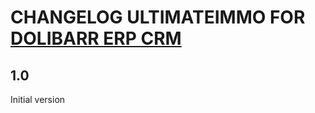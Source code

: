 # CHANGELOG ULTIMATEIMMO FOR <a href="https://www.dolibarr.org">DOLIBARR ERP CRM</a>

## 1.0
Initial version

